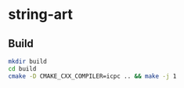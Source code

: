 # string-art

## Build

```bash
mkdir build 
cd build 
cmake -D CMAKE_CXX_COMPILER=icpc .. && make -j 1
```